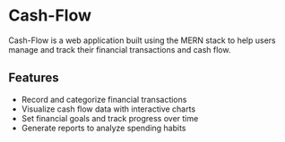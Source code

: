 # Cash-Flow

Cash-Flow is a web application built using the MERN stack to help users manage and track their financial transactions and cash flow.

## Features

- Record and categorize financial transactions
- Visualize cash flow data with interactive charts
- Set financial goals and track progress over time
- Generate reports to analyze spending habits

